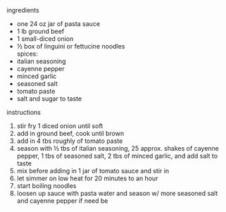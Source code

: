 ingredients  
- one 24 oz jar of pasta sauce  
- 1 lb ground beef  
- 1 small-diced onion
- ½ box of linguini or fettucine noodles  
spices:  
- italian seasoning  
- cayenne pepper  
- minced garlic  
- seasoned salt  
- tomato paste  
- salt and sugar to taste
  
instructions  
1. stir fry 1 diced onion until soft  
2. add in ground beef, cook until brown  
3. add in 4 tbs roughly of tomato paste  
4. season with ½ tbs of italian seasoning, 25 approx. shakes of cayenne pepper, 1 tbs of seasoned salt, 2 tbs of minced garlic, and add salt to taste  
5. mix before adding in 1 jar of tomato sauce and stir in  
6. let simmer on low heat for 20 minutes to an hour  
7. start boiling noodles  
8. loosen up sauce with pasta water and season w/ more seasoned salt and cayenne pepper if need be